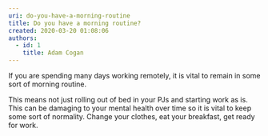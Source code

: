 ```yaml
---
uri: do-you-have-a-morning-routine
title: Do you have a morning routine?
created: 2020-03-20 01:08:06
authors:
  - id: 1
    title: Adam Cogan
---
```





<span class='intro'> <p class="ssw15-rteElement-P">If you are spending many days working remotely, it is vital to remain in some sort of morning routine.​<br></p> </span>

<p class="ssw15-rteElement-P">​This means not just rolling out of bed in your PJs and starting work​&#160;as is. This can be damaging to your mental health over time so it is vital to keep some sort of normality.&#160;​Change your clothes, eat your breakfast, get ready for work.<br></p>


